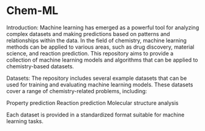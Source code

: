 # Chem-ML

Introduction:
Machine learning has emerged as a powerful tool for analyzing complex datasets and making predictions based on patterns and relationships within the data. In the field of chemistry, machine learning methods can be applied to various areas, such as drug discovery, material science, and reaction prediction. This repository aims to provide a collection of machine learning models and algorithms that can be applied to chemistry-based datasets.

Datasets:
The repository includes several example datasets that can be used for training and evaluating machine learning models. These datasets cover a range of chemistry-related problems, including:

Property prediction
Reaction prediction
Molecular structure analysis

Each dataset is provided in a standardized format suitable for machine learning tasks. 
